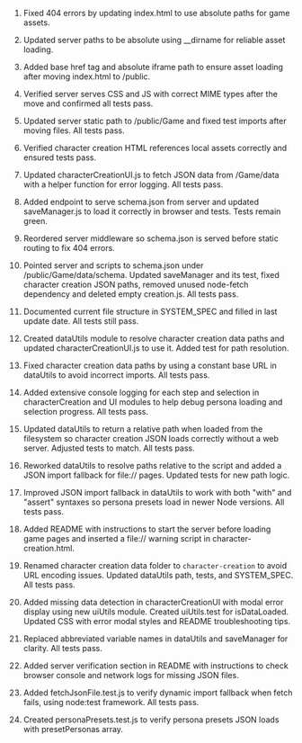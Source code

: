 1. Fixed 404 errors by updating index.html to use absolute paths for game assets.
2. Updated server paths to be absolute using __dirname for reliable asset loading.
3. Added base href tag and absolute iframe path to ensure asset loading after moving index.html to /public.
4. Verified server serves CSS and JS with correct MIME types after the move and confirmed all tests pass.
5. Updated server static path to /public/Game and fixed test imports after moving files. All tests pass.
6. Verified character creation HTML references local assets correctly and ensured tests pass.
7. Updated characterCreationUI.js to fetch JSON data from /Game/data with a helper function for error logging. All tests pass.
8. Added endpoint to serve schema.json from server and updated saveManager.js to load it correctly in browser and tests. Tests remain green.
9. Reordered server middleware so schema.json is served before static routing to fix 404 errors.
10. Pointed server and scripts to schema.json under /public/Game/data/schema. Updated saveManager and its test, fixed character creation JSON paths, removed unused node-fetch dependency and deleted empty creation.js. All tests pass.
11. Documented current file structure in SYSTEM_SPEC and filled in last update date. All tests still pass.
12. Created dataUtils module to resolve character creation data paths and updated characterCreationUI.js to use it. Added test for path resolution.
13. Fixed character creation data paths by using a constant base URL in dataUtils to avoid incorrect imports. All tests pass.
14. Added extensive console logging for each step and selection in characterCreation and UI modules to help debug persona loading and selection progress. All tests pass.
15. Updated dataUtils to return a relative path when loaded from the filesystem so character creation JSON loads correctly without a web server. Adjusted tests to match. All tests pass.
16. Reworked dataUtils to resolve paths relative to the script and added a JSON import fallback for file:// pages. Updated tests for new path logic.
17. Improved JSON import fallback in dataUtils to work with both "with" and "assert" syntaxes so persona presets load in newer Node versions. All tests pass.
18. Added README with instructions to start the server before loading game pages and inserted a file:// warning script in character-creation.html.
19. Renamed character creation data folder to `character-creation` to avoid URL encoding issues. Updated dataUtils path, tests, and SYSTEM_SPEC. All tests pass.
20. Added missing data detection in characterCreationUI with modal error display using new uiUtils module. Created uiUtils.test for isDataLoaded. Updated CSS with error modal styles and README troubleshooting tips.
21. Replaced abbreviated variable names in dataUtils and saveManager for clarity. All tests pass.
22. Added server verification section in README with instructions to check browser console and network logs for missing JSON files.
23. Added fetchJsonFile.test.js to verify dynamic import fallback when fetch fails, using node:test framework. All tests pass.



24. Created personaPresets.test.js to verify persona presets JSON loads with presetPersonas array.

